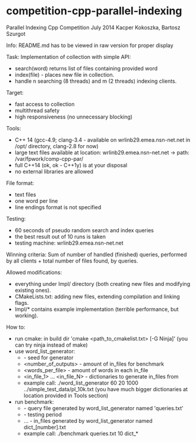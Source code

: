 competition-cpp-parallel-indexing
=================================

Parallel Indexing Cpp Competition
July 2014
Kacper Kokoszka, Bartosz Szurgot

Info: README.md has to be viewed in raw version for proper display

Task:
Implementation of collection with simple API:
- search(word) returns list of files containing provided word
- index(file) - places new file in collection.
- handle n searching (8 threads) and m (2 threads) indexing clients.

Target:
- fast access to collection
- multithread safety
- high responsiveness (no unnecessary blocking)

Tools:
- C++ 14 (gcc-4.9; clang-3.4 - available on wrlinb29.emea.nsn-net.net in /opt/ directory, clang-2.8 for now)
- large text files available at location: wrlinb29.emea.nsn-net.net -> path: /var/fpwork/comp-cpp-par/
- full C++14 (ok, ok - C++1y) is at your disposal
- no external libraries are allowed

File format:
- text files
- one word per line
- line endings format is not specified

Testing:
- 60 seconds of pseudo random search and index queries
- the best result out of 10 runs is taken
- testing machine: wrlinb29.emea.nsn-net.net

Winning criteria:
Sum of number of handled (finished) queries, performed by all clients + total
number of files found, by queries.

Allowed modifications:
- everything under Impl/ directory (both creating new files and modifying existing ones).
- CMakeLists.txt: adding new files, extending compilation and linking flags.
- Impl/* contains example implementation (terrible performance, but working).

How to:
- run cmake: in build dir 'cmake <path_to_cmakelist.txt> [-G Ninja]' (you can try ninja instead of make)
- use word_list_generator:
    + <seed> - seed for generator
    + <number_of_outputs> - amount of in_files for benchmark
    + <words_per_file> - amount of words in each in_file
    + <in_file_1> ... <in_file_N> - dictionaries to generate in_files from
    + example call: ./word_list_generator 60 20 1000 ../simple_test_data/pl_10k.txt (you have much bigger dictionaries at location provided in Tools section)
- run benchmark:
    + <query-file> - query file generated by word_list_generator named 'queries.txt'
    + <benchmark-seconds> - testing period
    + <in-file-1> ... <in-file-N> - in_files generated by word_list_generator named dict_[number].txt
    + example call: ./benchmark queries.txt 10 dict_*
